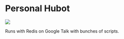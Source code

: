 # Personal Hubot
[![](https://travis-ci.org/xslim/hubot.svg)](https://travis-ci.org/xslim/hubot)

Runs with Redis on Google Talk with bunches of scripts.
